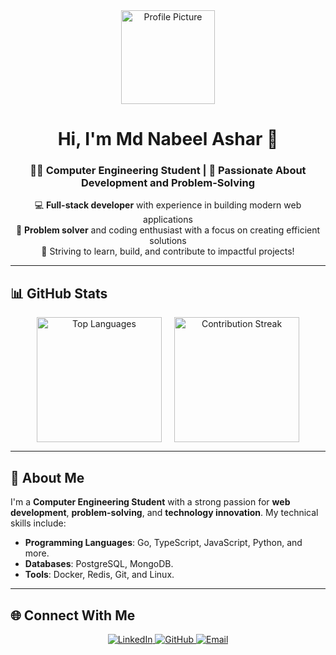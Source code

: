 <div align="center">
  <img src="https://github.com/m-d-nabeel.png" width="150" height="150" alt="Profile Picture">
  
  # Hi, I'm Md Nabeel Ashar 👋
  
  ### 👨‍🎓 Computer Engineering Student | 🚀 Passionate About Development and Problem-Solving
  
  💻 **Full-stack developer** with experience in building modern web applications  
  🧠 **Problem solver** and coding enthusiast with a focus on creating efficient solutions  
  🌟 Striving to learn, build, and contribute to impactful projects!
  
  ---
</div>

## 📊 GitHub Stats

<div align="center" style="display: flex; justify-content: center; align-items: center; gap: 20px;">
  <img src="https://github-readme-stats.vercel.app/api/top-langs/?username=m-d-nabeel&layout=compact&hide=jupyter%20notebook&theme=tokyonight" alt="Top Languages" height="200px">
  <img src="https://github-readme-streak-stats.herokuapp.com/?user=m-d-nabeel&theme=tokyonight" alt="Contribution Streak" height="200px">
</div>


---

## 🚀 About Me

I'm a **Computer Engineering Student** with a strong passion for **web development**, **problem-solving**, and **technology innovation**. My technical skills include:

- **Programming Languages**: Go, TypeScript, JavaScript, Python, and more.  
- **Databases**: PostgreSQL, MongoDB.  
- **Tools**: Docker, Redis, Git, and Linux.

---

## 🌐 Connect With Me

<div align="center">
  <a href="https://www.linkedin.com/in/m-d-nabeel" target="_blank">
    <img alt="LinkedIn" src="https://img.shields.io/badge/LinkedIn-%230077B5.svg?&style=for-the-badge&logo=linkedin&logoColor=white" />
  </a>
  <a href="https://github.com/m-d-nabeel" target="_blank">
    <img alt="GitHub" src="https://img.shields.io/badge/GitHub-181717.svg?&style=for-the-badge&logo=github&logoColor=white" />
  </a>
  <a href="mailto:youremail@example.com" target="_blank">
    <img alt="Email" src="https://img.shields.io/badge/Email-D14836.svg?&style=for-the-badge&logo=gmail&logoColor=white" />
  </a>
</div>
